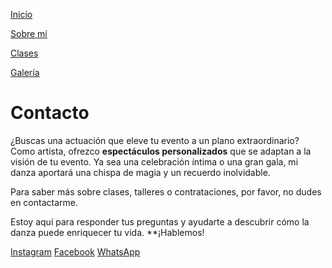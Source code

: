 [Inicio](index)

[Sobre mí](about) 

[Clases](clases)

[Galería](galeria)

# Contacto

¿Buscas una actuación que eleve tu evento a un plano extraordinario? Como artista, ofrezco **espectáculos personalizados** que se adaptan a la visión de tu evento. 
Ya sea una celebración íntima o una gran gala, mi danza aportará una chispa de magia y un recuerdo inolvidable.


Para saber más sobre clases, talleres o contrataciones, por favor, no dudes en contactarme. 

Estoy aquí para responder tus preguntas y ayudarte a descubrir cómo la danza puede enriquecer tu vida. **¡Hablemos!

[Instagram](https://www.instagram.com/olivia_robles_/) [Facebook](https://www.facebook.com/olivia.robles.98031?mibextid=LQQJ4d) [WhatsApp](https://wa.me/5352463212)


